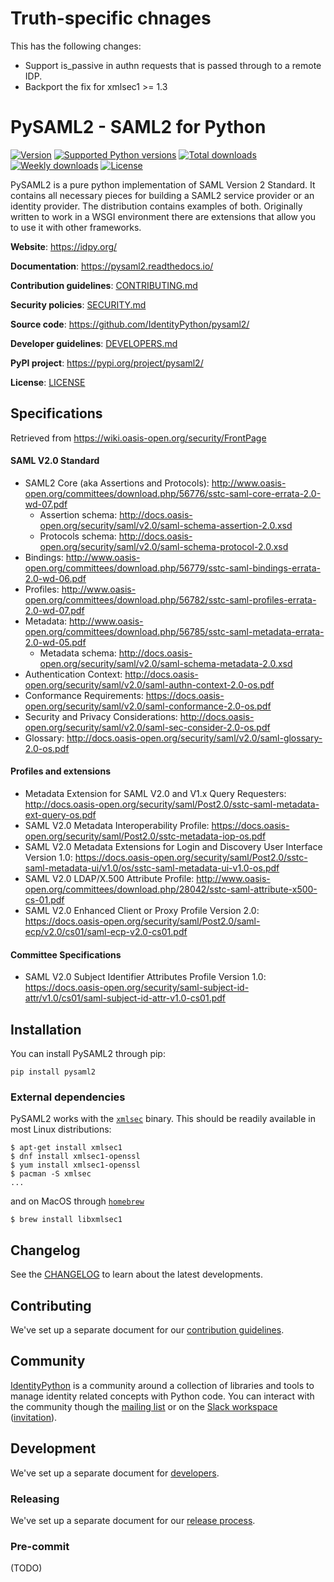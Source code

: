 # Truth-specific chnages

This has the following changes:

* Support is_passive in authn requests that is passed through to a remote IDP.
* Backport the fix for xmlsec1 >= 1.3

# PySAML2 - SAML2 for Python

[![Version](https://img.shields.io/pypi/v/pysaml2)](https://pypi.org/project/pysaml2/)
[![Supported Python versions](https://img.shields.io/pypi/pyversions/pysaml2)](https://pypi.org/project/pysaml2/)
[![Total downloads](https://pepy.tech/badge/pysaml2)](https://pepy.tech/project/pysaml2)
[![Weekly downloads](https://pepy.tech/badge/pysaml2/week)](https://pepy.tech/project/pysaml2)
[![License](https://img.shields.io/github/license/IdentityPython/pysaml2)](https://github.com/IdentityPython/pysaml2/blob/master/LICENSE)

PySAML2 is a pure python implementation of SAML Version 2 Standard.
It contains all necessary pieces for building a SAML2 service provider
or an identity provider. The distribution contains examples of both.
Originally written to work in a WSGI environment
there are extensions that allow you to use it with other frameworks.

**Website**: https://idpy.org/

**Documentation**: https://pysaml2.readthedocs.io/

**Contribution guidelines**: [CONTRIBUTING.md][contributing]

**Security policies**: [SECURITY.md][sec]

**Source code**: https://github.com/IdentityPython/pysaml2/

**Developer guidelines**: [DEVELOPERS.md][dev]

**PyPI project**: https://pypi.org/project/pysaml2/

**License**: [LICENSE][license]


## Specifications

Retrieved from https://wiki.oasis-open.org/security/FrontPage

#### SAML V2.0 Standard

- SAML2 Core (aka Assertions and Protocols): http://www.oasis-open.org/committees/download.php/56776/sstc-saml-core-errata-2.0-wd-07.pdf
  - Assertion schema: http://docs.oasis-open.org/security/saml/v2.0/saml-schema-assertion-2.0.xsd
  - Protocols schema: http://docs.oasis-open.org/security/saml/v2.0/saml-schema-protocol-2.0.xsd
- Bindings: http://www.oasis-open.org/committees/download.php/56779/sstc-saml-bindings-errata-2.0-wd-06.pdf
- Profiles: http://www.oasis-open.org/committees/download.php/56782/sstc-saml-profiles-errata-2.0-wd-07.pdf
- Metadata: http://www.oasis-open.org/committees/download.php/56785/sstc-saml-metadata-errata-2.0-wd-05.pdf
  - Metadata schema: http://docs.oasis-open.org/security/saml/v2.0/saml-schema-metadata-2.0.xsd
- Authentication Context: http://docs.oasis-open.org/security/saml/v2.0/saml-authn-context-2.0-os.pdf
- Conformance Requirements: https://docs.oasis-open.org/security/saml/v2.0/saml-conformance-2.0-os.pdf
- Security and Privacy Considerations: http://docs.oasis-open.org/security/saml/v2.0/saml-sec-consider-2.0-os.pdf
- Glossary: http://docs.oasis-open.org/security/saml/v2.0/saml-glossary-2.0-os.pdf

#### Profiles and extensions

- Metadata Extension for SAML V2.0 and V1.x Query Requesters: http://docs.oasis-open.org/security/saml/Post2.0/sstc-saml-metadata-ext-query-os.pdf
- SAML V2.0 Metadata Interoperability Profile: https://docs.oasis-open.org/security/saml/Post2.0/sstc-metadata-iop-os.pdf
- SAML V2.0 Metadata Extensions for Login and Discovery User Interface Version 1.0: https://docs.oasis-open.org/security/saml/Post2.0/sstc-saml-metadata-ui/v1.0/os/sstc-saml-metadata-ui-v1.0-os.pdf
- SAML V2.0 LDAP/X.500 Attribute Profile: http://www.oasis-open.org/committees/download.php/28042/sstc-saml-attribute-x500-cs-01.pdf
- SAML V2.0 Enhanced Client or Proxy Profile Version 2.0: https://docs.oasis-open.org/security/saml/Post2.0/saml-ecp/v2.0/cs01/saml-ecp-v2.0-cs01.pdf

#### Committee Specifications

- SAML V2.0 Subject Identifier Attributes Profile Version 1.0: https://docs.oasis-open.org/security/saml-subject-id-attr/v1.0/cs01/saml-subject-id-attr-v1.0-cs01.pdf


## Installation

You can install PySAML2 through pip:

```shell
pip install pysaml2
```

### External dependencies

PySAML2 works with the [`xmlsec`][xmlsec] binary.
This should be readily available in most Linux distributions:

```shell
$ apt-get install xmlsec1
$ dnf install xmlsec1-openssl
$ yum install xmlsec1-openssl
$ pacman -S xmlsec
...
```

and on MacOS through [`homebrew`][brew]

```shell
$ brew install libxmlsec1
```


## Changelog

See the [CHANGELOG][clog] to learn about the latest developments.


## Contributing

We've set up a separate document for our [contribution guidelines][contributing].


## Community

[IdentityPython][idpy] is a community around
a collection of libraries and tools to manage identity related concepts with Python code.
You can interact with the community though the [mailing list](https://lists.sunet.se/postorius/lists/idpy-discuss.lists.sunet.se/)
or on the [Slack workspace](https://identity-python.slack.com/) ([invitation](https://join.slack.com/t/identity-python/shared_invite/enQtNzEyNjU1NDI1MjUyLTM2MWI5ZGNhMTk1ZThiOTIxNWY2OTY1ODVmMWNjMzUzMTYxNTY5MzE5N2RlYjExZTIyM2MwYjBjZGE4MGVlMTM)).


## Development

We've set up a separate document for [developers][dev].


### Releasing

We've set up a separate document for our [release process][rel].


### Pre-commit

(TODO)


  [idpy]: https://idpy.org/
  [docs]: https://pysaml2.readthedocs.io/
  [contributing]: https://github.com/IdentityPython/pysaml2/blob/master/CONTRIBUTING.md
  [sec]: https://github.com/IdentityPython/pysaml2/blob/master/SECURITY.md
  [repo]: https://github.com/IdentityPython/pysaml2/
  [dev]: https://github.com/IdentityPython/pysaml2/blob/master/DEVELOPERS.md
  [pypi]: https://pypi.org/project/pysaml2/
  [license]: https://github.com/IdentityPython/pysaml2/blob/master/LICENSE
  [clog]: https://github.com/IdentityPython/pysaml2/blob/master/CHANGELOG.md
  [rel]: https://github.com/IdentityPython/pysaml2/blob/master/RELEASE.md
  [xmlsec]: http://www.aleksey.com/xmlsec/
  [brew]: https://brew.sh/
